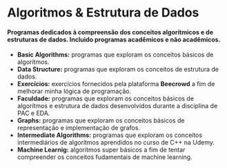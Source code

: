 
# Algoritmos & Estrutura de Dados
#### Programas dedicados à compreensão dos conceitos algorítmicos e de estruturas de dados. Incluido programas acadêmicos e não acadêmicos.


- **Basic Algorithms:** programas que exploram os conceitos básicos de algorítmos. 
- **Data Structure:** programas que exploram os conceitos de estrutura de dados. 
- **Exercícios:** exercícios fornecidos pela plataforma <strong>Beecrowd</strong> a fim de melhorar minha lógica de programação.
- **Faculdade:** programas que exploram os conceitos básicos de algorítmos e estrutura de dados desenvolvidos durante a disciplina de PAC e EDA.
- **Graphs:** programas que exploram os conceitos básicos de representação e implementação de grafos.
- **Intermediate Algorithms:** programas que exploram os conceitos intermediários de algorítmos aprendidos no curso de C++ na Udemy.
- **Machine Learnig:** algoritmos super básicos a fim de tentar compreender os conceitos fudamentais de machine learning.
